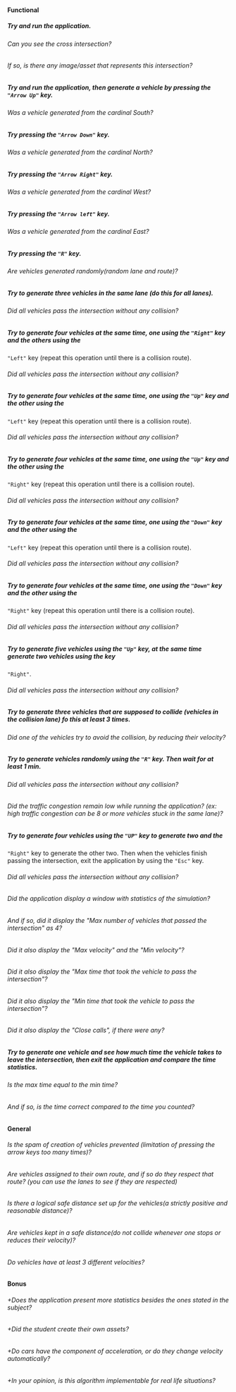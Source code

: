 #### Functional

##### Try and run the application.

###### Can you see the cross intersection?

###### If so, is there any image/asset that represents this intersection?

##### Try and run the application, then generate a vehicle by pressing the `"Arrow Up"` key.

###### Was a vehicle generated from the cardinal South?

##### Try pressing the `"Arrow Down"` key.

###### Was a vehicle generated from the cardinal North?

##### Try pressing the `"Arrow Right"` key.

###### Was a vehicle generated from the cardinal West?

##### Try pressing the `"Arrow left"` key.

###### Was a vehicle generated from the cardinal East?

##### Try pressing the `"R"` key.

###### Are vehicles generated randomly(random lane and route)?

##### Try to generate three vehicles in the same lane (do this for all lanes).

###### Did all vehicles pass the intersection without any collision?

##### Try to generate four vehicles at the same time, one using the `"Right"` key and the others using the
`"Left"` key (repeat this operation until there is a collision route).

###### Did all vehicles pass the intersection without any collision?

##### Try to generate four vehicles at the same time, one using the `"Up"` key and the other using the
`"Left"` key (repeat this operation until there is a collision route).

###### Did all vehicles pass the intersection without any collision?

##### Try to generate four vehicles at the same time, one using the `"Up"` key and the other using the
`"Right"` key (repeat this operation until there is a collision route).

###### Did all vehicles pass the intersection without any collision?

##### Try to generate four vehicles at the same time, one using the `"Down"` key and the other using the
`"Left"` key (repeat this operation until there is a collision route).

###### Did all vehicles pass the intersection without any collision?

##### Try to generate four vehicles at the same time, one using the `"Down"` key and the other using the
`"Right"` key (repeat this operation until there is a collision route).

###### Did all vehicles pass the intersection without any collision?

##### Try to generate five vehicles using the `"Up"` key, at the same time generate two vehicles using the key
`"Right"`.

###### Did all vehicles pass the intersection without any collision?

##### Try to generate three vehicles that are supposed to collide (vehicles in the collision lane) fo this at least 3 times.

###### Did one of the vehicles try to avoid the collision, by reducing their velocity?

##### Try to generate vehicles randomly using the `"R"` key. Then wait for at least 1 min.

###### Did all vehicles pass the intersection without any collision?

###### Did the traffic congestion remain low while running the application? (ex: high traffic congestion can be 8 or more vehicles stuck in the same lane)?

##### Try to generate four vehicles using the `"UP"` key to generate two and the
`"Right"` key to generate the other two. Then when the vehicles finish passing the intersection, exit the application by using the
`"Esc"` key.

###### Did all vehicles pass the intersection without any collision?

###### Did the application display a window with statistics of the simulation?

###### And if so, did it display the "Max number of vehicles that passed the intersection" as 4?

###### Did it also display the "Max velocity" and the "Min velocity"?

###### Did it also display the "Max time that took the vehicle to pass the intersection"?

###### Did it also display the "Min time that took the vehicle to pass the intersection"?

###### Did it also display the "Close calls", if there were any?

##### Try to generate one vehicle and see how much time the vehicle takes to leave the intersection, then exit the application and compare the time statistics.

###### Is the max time equal to the min time?

###### And if so, is the time correct compared to the time you counted?

#### General

###### Is the spam of creation of vehicles prevented (limitation of pressing the arrow keys too many times)?

###### Are vehicles assigned to their own route, and if so do they respect that route? (you can use the lanes to see if they are respected)

###### Is there a logical safe distance set up for the vehicles(a strictly positive and reasonable distance)?

###### Are vehicles kept in a safe distance(do not collide whenever one stops or reduces their velocity)?

###### Do vehicles have at least 3 different velocities?

#### Bonus

###### +Does the application present more statistics besides the ones stated in the subject?

###### +Did the student create their own assets?

###### +Do cars have the component of acceleration, or do they change velocity automatically?

###### +In your opinion, is this algorithm implementable for real life situations?
